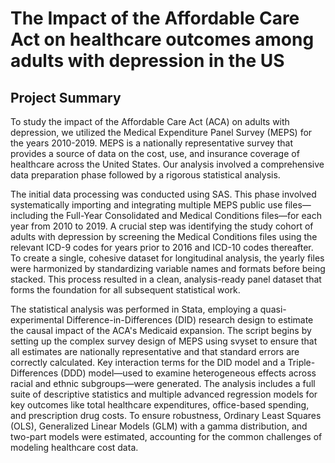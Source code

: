 # The Impact of the Affordable Care Act on healthcare outcomes among adults with depression in the US

## Project Summary
To study the impact of the Affordable Care Act (ACA) on adults with depression, we utilized the Medical Expenditure Panel Survey (MEPS) for the years 2010-2019. MEPS is a nationally representative survey that provides a source of data on the cost, use, and insurance coverage of healthcare across the United States. Our analysis involved a comprehensive data preparation phase followed by a rigorous statistical analysis.

The initial data processing was conducted using SAS. This phase involved systematically importing and integrating multiple MEPS public use files—including the Full-Year Consolidated and Medical Conditions files—for each year from 2010 to 2019. A crucial step was identifying the study cohort of adults with depression by screening the Medical Conditions files using the relevant ICD-9 codes for years prior to 2016 and ICD-10 codes thereafter. To create a single, cohesive dataset for longitudinal analysis, the yearly files were harmonized by standardizing variable names and formats before being stacked. This process resulted in a clean, analysis-ready panel dataset that forms the foundation for all subsequent statistical work.

The statistical analysis was performed in Stata, employing a quasi-experimental Difference-in-Differences (DID) research design to estimate the causal impact of the ACA's Medicaid expansion. The script begins by setting up the complex survey design of MEPS using svyset to ensure that all estimates are nationally representative and that standard errors are correctly calculated. Key interaction terms for the DID model and a Triple-Differences (DDD) model—used to examine heterogeneous effects across racial and ethnic subgroups—were generated. The analysis includes a full suite of descriptive statistics and multiple advanced regression models for key outcomes like total healthcare expenditures, office-based spending, and prescription drug costs. To ensure robustness, Ordinary Least Squares (OLS), Generalized Linear Models (GLM) with a gamma distribution, and two-part models were estimated, accounting for the common challenges of modeling healthcare cost data.
